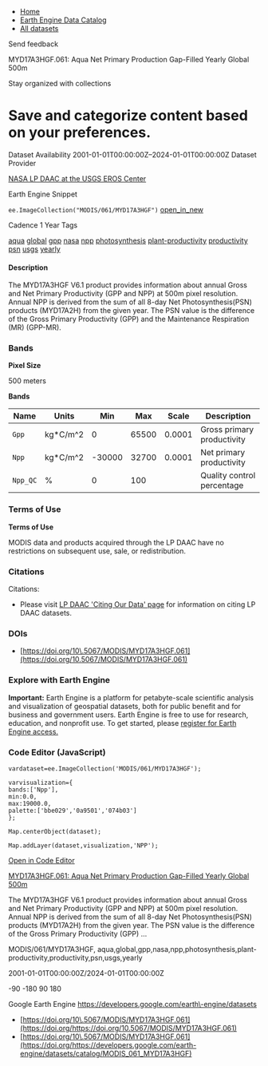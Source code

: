



* [Home](https://developers.google.com/)
* [Earth Engine Data Catalog](https://developers.google.com/earth-engine/datasets)
* [All datasets](https://developers.google.com/earth-engine/datasets/catalog)





 
 
 Send feedback
 
 

MYD17A3HGF.061: Aqua Net Primary Production Gap\-Filled Yearly Global 500m


 
 Stay organized with collections
 

 
 Save and categorize content based on your preferences.
============================================================================================================================================================================








Dataset Availability
2001\-01\-01T00:00:00Z–2024\-01\-01T00:00:00Z
Dataset Provider


[NASA LP DAAC at the USGS EROS Center](https://doi.org/10.5067/MODIS/MYD17A3HGF.061)



Earth Engine Snippet


`ee.ImageCollection("MODIS/061/MYD17A3HGF")` 
[open\_in\_new](https://code.earthengine.google.com/?scriptPath=Examples:Datasets/MODIS/MODIS_061_MYD17A3HGF)





Cadence
1 Year
Tags


[aqua](/earth-engine/datasets/tags/aqua)
[global](/earth-engine/datasets/tags/global)
[gpp](/earth-engine/datasets/tags/gpp)
[nasa](/earth-engine/datasets/tags/nasa)
[npp](/earth-engine/datasets/tags/npp)
[photosynthesis](/earth-engine/datasets/tags/photosynthesis)
[plant\-productivity](/earth-engine/datasets/tags/plant-productivity)
[productivity](/earth-engine/datasets/tags/productivity)
[psn](/earth-engine/datasets/tags/psn)
[usgs](/earth-engine/datasets/tags/usgs)
[yearly](/earth-engine/datasets/tags/yearly)








#### Description



The MYD17A3HGF V6\.1 product provides information about annual Gross and Net
Primary Productivity (GPP and NPP) at 500m pixel resolution. Annual NPP is
derived from the sum of all 8\-day Net Photosynthesis(PSN) products
(MYD17A2H) from the given year. The PSN value is the difference of the
Gross Primary Productivity (GPP) and the Maintenance Respiration (MR)
(GPP\-MR).





### Bands



**Pixel Size**
  
500 meters



**Bands**




| Name | Units | Min | Max | Scale | Description |
| --- | --- | --- | --- | --- | --- |
| `Gpp` | kg\*C/m^2 | 0 | 65500 | 0\.0001 | Gross primary productivity |
| `Npp` | kg\*C/m^2 | \-30000 | 32700 | 0\.0001 | Net primary productivity |
| `Npp_QC` | % | 0 | 100 |  | Quality control percentage |




### Terms of Use


**Terms of Use**


MODIS data and products acquired through the LP DAAC
have no restrictions on subsequent use, sale, or redistribution.




### Citations



Citations:
* Please visit [LP DAAC 'Citing Our Data' page](https://lpdaac.usgs.gov/citing_our_data)
for information on citing LP DAAC datasets.





### DOIs


* [https://doi.org/10\.5067/MODIS/MYD17A3HGF.061](https://doi.org/10.5067/MODIS/MYD17A3HGF.061)




### Explore with Earth Engine


**Important:** 
 Earth Engine is a platform for petabyte\-scale scientific analysis and visualization of
 geospatial datasets, both for public benefit and for business and government users.
 Earth Engine is free to use for research, education, and nonprofit use. To get started, please
 [register for Earth Engine access.](https://console.cloud.google.com/earth-engine)



### Code Editor (JavaScript)



```
vardataset=ee.ImageCollection('MODIS/061/MYD17A3HGF');

varvisualization={
bands:['Npp'],
min:0.0,
max:19000.0,
palette:['bbe029','0a9501','074b03']
};

Map.centerObject(dataset);

Map.addLayer(dataset,visualization,'NPP');
```



[Open in Code Editor](https://code.earthengine.google.com/?scriptPath=Examples:Datasets/MODIS/MODIS_061_MYD17A3HGF)


[MYD17A3HGF.061: Aqua Net Primary Production Gap\-Filled Yearly Global 500m](/earth-engine/datasets/catalog/MODIS_061_MYD17A3HGF)

The MYD17A3HGF V6\.1 product provides information about annual Gross and Net Primary Productivity (GPP and NPP) at 500m pixel resolution. Annual NPP is derived from the sum of all 8\-day Net Photosynthesis(PSN) products (MYD17A2H) from the given year. The PSN value is the difference of the Gross Primary Productivity (GPP) …

 MODIS/061/MYD17A3HGF,
 aqua,global,gpp,nasa,npp,photosynthesis,plant\-productivity,productivity,psn,usgs,yearly

2001\-01\-01T00:00:00Z/2024\-01\-01T00:00:00Z



 \-90 \-180 90 180
 



Google Earth Engine
https://developers.google.com/earth\-engine/datasets

* [https://doi.org/10\.5067/MODIS/MYD17A3HGF.061](https://doi.org/https://doi.org/10.5067/MODIS/MYD17A3HGF.061)
* [https://doi.org/10\.5067/MODIS/MYD17A3HGF.061](https://doi.org/https://developers.google.com/earth-engine/datasets/catalog/MODIS_061_MYD17A3HGF)









